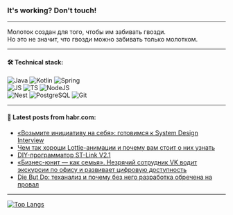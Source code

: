 ### It's working? Don't touch!

---
Молоток создан для того, чтобы им забивать гвозди. <br>
Но это не значит, что гвозди можно забивать только молотком.

---

#### 🛠️ Technical stack:

![Java](https://img.shields.io/badge/Java-informational?logo=Oracle&style=flat&logoColor=white&color=FF4500)
![Kotlin](https://img.shields.io/badge/Kotlin-informational?logo=Kotlin&style=flat&logoColor=white&color=774D97)
![Spring](https://img.shields.io/badge/SpringBoot-informational?logo=SpringBoot&style=flat&logoColor=white&color=6DB33F) <br>
![JS](https://img.shields.io/badge/JS-informational?logo=javaScript&style=flat&logoColor=black&color=F7Df1E)
![TS](https://img.shields.io/badge/TypeScript-informational?logo=typeScript&style=flat&logoColor=black&color=0667A8)
![NodeJS](https://img.shields.io/badge/NodeJS-informational?logo=node.js&style=flat&logoColor=white&color=70A760) <br>
![Nest](https://img.shields.io/badge/NestJS-informational?logo=NestJS&style=flat&logoColor=white&color=E0234E)
![PostgreSQL](https://img.shields.io/badge/PostgreSQL-informational?logo=PostgreSQL&style=flat&logoColor=white&color=DAA520)
![Git](https://img.shields.io/badge/Git-informational?logo=git&style=flat&logoColor=white&color=778899)

___

#### 💬 Latest posts from habr.com:

<!-- BLOG-POST-LIST:START -->
- [«Возьмите инициативу на себя»: готовимся к System Design Interview](https://habr.com/ru/companies/avito/articles/753248/?utm_source=habrahabr&utm_medium=rss&utm_campaign=753248)
- [Чем так хороши Lottie-анимации и почему вам стоит о них узнать](https://habr.com/ru/companies/pyrobyte/articles/753748/?utm_source=habrahabr&utm_medium=rss&utm_campaign=753748)
- [DIY-программатор ST-Link V2.1](https://habr.com/ru/articles/749474/?utm_source=habrahabr&utm_medium=rss&utm_campaign=749474)
- [«Бизнес-юнит — как семья». Незрячий сотрудник VK водит экскурсии по офису и развивает цифровую доступность](https://habr.com/ru/companies/vk/articles/753724/?utm_source=habrahabr&utm_medium=rss&utm_campaign=753724)
- [Die But Do: теханализ и почему без него разработка обречена на провал](https://habr.com/ru/companies/docdoc/articles/752976/?utm_source=habrahabr&utm_medium=rss&utm_campaign=752976)
<!-- BLOG-POST-LIST:END -->

---
[![Top Langs](https://github-readme-stats-git-master-advtsetting-gmailcom.vercel.app/api/top-langs/?username=zloylis&langs_count=10&hide_title=false&title_color=e6edf3&size_weight=0.5&count_weight=0.5&layout=compact&hide_border=true&theme=dracula)](https://github.com/zloylis)

<!-- ![GitHub stats](https://github-readme-stats-git-master-advtsetting-gmailcom.vercel.app/api?username=zloylis&show_icons=true&hide_border=true&theme=dracula&hide_title=true&include_all_commits=true&count_private=true&hide=contribs&hide_rank=true) -->
